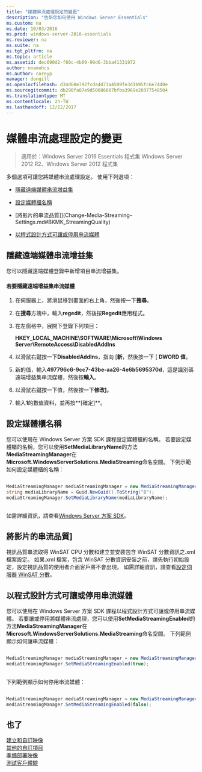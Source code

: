 ```yaml
---
title: "媒體串流處理設定的變更"
description: "告訴您如何使用 Windows Server Essentials"
ms.custom: na
ms.date: 10/03/2016
ms.prod: windows-server-2016-essentials
ms.reviewer: na
ms.suite: na
ms.tgt_pltfrm: na
ms.topic: article
ms.assetid: dec690d2-f80c-4b09-99d6-3bba41331972
author: nnamuhcs
ms.author: coreyp
manager: dongill
ms.openlocfilehash: d34d60e792fcda4d71a4509fe3d1b95fc6e74d0e
ms.sourcegitcommit: db290fa07e9d50686667bfba3969e20377548504
ms.translationtype: MT
ms.contentlocale: zh-TW
ms.lasthandoff: 12/12/2017
---
```

# <a name="change-media-streaming-settings"></a>媒體串流處理設定的變更

>適用於：Windows Server 2016 Essentials 程式集 Windows Server 2012 R2、Windows Server 2012 程式集

多個選項可讓您將媒體串流處理設定。 使用下列選項︰  
  
-   [隱藏遠端媒體串流增益集](Change-Media-Streaming-Settings.md#BKMK_DisableRemote)  
  
-   [設定媒體櫃名稱](Change-Media-Streaming-Settings.md#BKMK_LibraryName)  
  
-   [將影片的串流品質]](Change-Media-Streaming-Settings.md#BKMK_StreamingQuality)  
  
-   [以程式設計方式可讓或停用串流媒體](Change-Media-Streaming-Settings.md#BKMK_Program)  
  
##  <a name="BKMK_DisableRemote"></a>隱藏遠端媒體串流增益集  
 您可以隱藏遠端媒體登錄中新增項目串流增益集。  
  
#### <a name="to-hide-the-remote-media-streaming-add-in"></a>若要隱藏遠端增益集串流媒體  
  
1.  在伺服器上，將滑鼠移到畫面的右上角，然後按一下**搜尋**。  
  
2.  在**搜尋**方塊中，輸入**regedit**，然後按**Regedit**應用程式。  
  
3.  在左窗格中，展開下登錄下列項目：  
  
     **HKEY_LOCAL_MACHINE\SOFTWARE\Microsoft\Windows Server\RemoteAccess\DisabledAddIns**  
  
4.  以滑鼠右鍵按一下**DisabledAddIns**，指向 [**新**，然後按一下 [ **DWORD 值**。  
  
5.  新的值，輸入**497796c6-9cc7-43be-aa26-4e6b5695370d**，這是識別碼遠端增益集串流媒體，然後按**輸入**。  
  
6.  以滑鼠右鍵按一下值，然後按一下**修改]**。  
  
7.  輸入**1**的數值資料，並再按**[確定]**。  
  
##  <a name="BKMK_LibraryName"></a>設定媒體櫃名稱  
 您可以使用在 Windows Server 方案 SDK 課程設定媒體櫃的名稱。 若要設定媒體櫃的名稱，您可以使用**SetMediaLibraryName**的方法**MediaStreamingManager**在**Microsoft.WindowsServerSolutions.MediaStreaming**命名空間。 下例示範如何設定媒體櫃的名稱︰  
  
```c#  
  
MediaStreamingManager mediaStreamingManager = new MediaStreamingManager();  
string mediaLibraryName = Guid.NewGuid().ToString("B");   
mediaStreamingManager.SetMediaLibraryName(mediaLibraryName);  
  
```  
  
 如需詳細資訊，請查看[Windows Server 方案 SDK](https://go.microsoft.com/fwlink/?LinkID=248648)。  
  
##  <a name="BKMK_StreamingQuality"></a>將影片的串流品質]  
 視訊品質串流取得 WinSAT CPU 分數和建立並安裝包含 WinSAT 分數資訊之.xml 檔案設定。 如果.xml 檔案，包含 WinSAT 分數資訊安裝之前，請先執行初始設定，設定視訊品質的使用者介面客戶將不會出現。 如需詳細資訊，請查看[設定伺服器 WinSAT 分數](Set-the-WinSAT-Score-on-the-Server.md)。  
  
##  <a name="BKMK_Program"></a>以程式設計方式可讓或停用串流媒體  
 您可以使用在 Windows Server 方案 SDK 課程以程式設計方式可讓或停用串流媒體。 若要讓或停用將媒體串流處理，您可以使用**SetMediaStreamingEnabled**的方法**MediaStreamingManager**在**Microsoft.WindowsServerSolutions.MediaStreaming**命名空間。 下列範例顯示如何讓串流媒體：  
  
```c#  
  
MediaStreamingManager mediaStreamingManager = new MediaStreamingManager();  
mediaStreamingManager.SetMediaStreamingEnabled(true);  
  
```  
  
 下列範例顯示如何停用串流媒體：  
  
```c#  
  
MediaStreamingManager mediaStreamingManager = new MediaStreamingManager();  
mediaStreamingManager.SetMediaStreamingEnabled(false);  
```  
  
## <a name="see-also"></a>也了  
 [建立和自訂映像](Creating-and-Customizing-the-Image.md)   
 [其他的自訂項目](Additional-Customizations.md)   
 [準備部署映像](Preparing-the-Image-for-Deployment.md)   
 [測試客戶體驗](Testing-the-Customer-Experience.md)